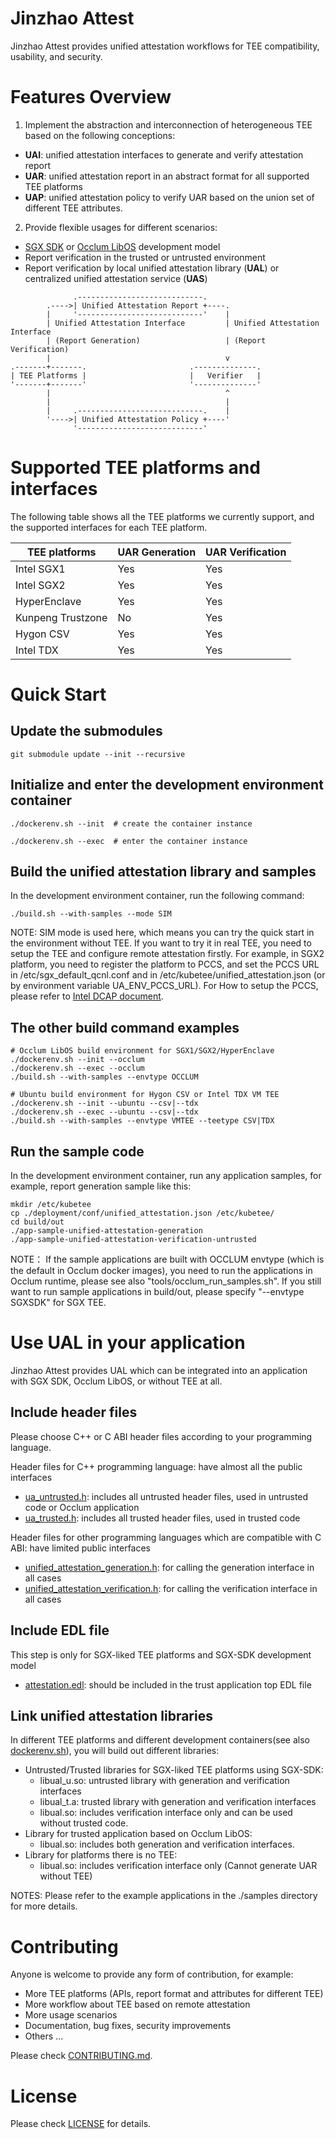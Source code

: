 # Jinzhao Attest

Jinzhao Attest provides unified attestation workflows for TEE compatibility, usability, and security.


# Features Overview

1. Implement the abstraction and interconnection of heterogeneous TEE based on the following conceptions:
  - **UAI**: unified attestation interfaces to generate and verify attestation report
  - **UAR**: unified attestation report in an abstract format for all supported TEE platforms
  - **UAP**: unified attestation policy to verify UAR based on the union set of different TEE attributes.

2. Provide flexible usages for different scenarios:
  - [SGX SDK](https://github.com/intel/linux-sgx) or [Occlum LibOS](https://github.com/occlum/occlum) development model
  - Report verification in the trusted or untrusted environment
  - Report verification by local unified attestation library (**UAL**) or centralized unified attestation service (**UAS**)

```
              .----------------------------.
        .---->| Unified Attestation Report +----.
        |     '----------------------------'    |
        | Unified Attestation Interface         | Unified Attestation Interface
        | (Report Generation)                   | (Report Verification)
        |                                       v
.-------+-------.                       .--------------.
| TEE Platforms |                       |   Verifier   |
'-------+-------'                       '--------------'
        |                                       ^
        |                                       |
        |     .----------------------------.    |
        '---->| Unified Attestation Policy +----'
              '----------------------------'
```

# Supported TEE platforms and interfaces

The following table shows all the TEE platforms we currently support, and the supported interfaces for each TEE platform.

| TEE platforms            | UAR Generation | UAR Verification |
| ------------------------ | -------------- | ---------------- |
| Intel SGX1               | Yes            | Yes              |
| Intel SGX2               | Yes            | Yes              |
| HyperEnclave             | Yes            | Yes              |
| Kunpeng Trustzone        | No             | Yes              |
| Hygon CSV                | Yes            | Yes              |
| Intel TDX                | Yes            | Yes              |


# Quick Start

## Update the submodules

```
git submodule update --init --recursive
```

## Initialize and enter the development environment container

```
./dockerenv.sh --init  # create the container instance

./dockerenv.sh --exec  # enter the container instance
```

## Build the unified attestation library and samples

In the development environment container, run the following command:

```
./build.sh --with-samples --mode SIM
```

NOTE: SIM mode is used here, which means you can try the quick start
in the environment without TEE. If you want to try it in real TEE,
you need to setup the TEE and configure remote attestation firstly.
For example, in SGX2 platform, you need to register the platform to PCCS,
and set the PCCS URL in /etc/sgx_default_qcnl.conf and in
/etc/kubetee/unified_attestation.json (or by environment variable UA_ENV_PCCS_URL).
For How to setup the PCCS, please refer to [Intel DCAP document](https://github.com/intel/SGXDataCenterAttestationPrimitives/tree/master/QuoteGeneration/pccs).


## The other build command examples

```
# Occlum LibOS build environment for SGX1/SGX2/HyperEnclave
./dockerenv.sh --init --occlum
./dockerenv.sh --exec --occlum
./build.sh --with-samples --envtype OCCLUM

# Ubuntu build environment for Hygon CSV or Intel TDX VM TEE
./dockerenv.sh --init --ubuntu --csv|--tdx
./dockerenv.sh --exec --ubuntu --csv|--tdx
./build.sh --with-samples --envtype VMTEE --teetype CSV|TDX
```

## Run the sample code

In the development environment container, run any application samples,
for example, report generation sample like this:

```
mkdir /etc/kubetee
cp ./deployment/conf/unified_attestation.json /etc/kubetee/
cd build/out
./app-sample-unified-attestation-generation
./app-sample-unified-attestation-verification-untrusted
```

NOTE： If the sample applications are built with OCCLUM envtype (which is the default in Occlum docker images),
you need to run the applications in Occlum runtime, please see also "tools/occlum_run_samples.sh".
If you still want to run sample applications in build/out, please specify "--envtype SGXSDK" for SGX TEE.


# Use UAL in your application

Jinzhao Attest provides UAL which can be integrated into an application with SGX SDK, Occlum LibOS, or without TEE at all.

## Include header files

Please choose C++ or C ABI header files according to your programming language.

Header files for C++ programming language: have almost all the public interfaces

  - [ua_untrusted.h](ual/include/unified_attestation/ua_untrusted.h): includes all untrusted header files, used in untrusted code or Occlum application
  - [ua_trusted.h](ual/include/unified_attestation/ua_trusted.h): includes all trusted header files, used in trusted code

Header files for other programming languages which are compatible with C ABI: have limited public interfaces

  - [unified_attestation_generation.h](ual/include/attestation/generation/unified_attestation_generation.h): for calling the generation interface in all cases
  - [unified_attestation_verification.h](ual/include/attestation/verification/unified_attestation_verification.h): for calling the verification interface in all cases

## Include EDL file

This step is only for SGX-liked TEE platforms and SGX-SDK development model

  - [attestation.edl](ual/enclave/edl/attestation.edl): should be included in the trust application top EDL file

## Link unified attestation libraries

In different TEE platforms and different development containers(see also [dockerenv.sh](dockerenv.sh)), you will build out different libraries:

+ Untrusted/Trusted libraries for SGX-liked TEE platforms using SGX-SDK:
  - libual_u.so: untrusted library with generation and verification interfaces
  - libual_t.a: trusted library with generation and verification interfaces
  - libual.so: includes verification interface only and can be used without trusted code.
+ Library for trusted application based on Occlum LibOS:
  - libual.so: includes both generation and verification interfaces.
+ Library for platforms there is no TEE:
  - libual.so: includes verification interface only (Cannot generate UAR without TEE)

NOTES: Please refer to the example applications in the ./samples directory for more details.


# Contributing

Anyone is welcome to provide any form of contribution, for example:

- More TEE platforms (APIs, report format and attributes for different TEE)
- More workflow about TEE based on remote attestation
- More usage scenarios
- Documentation, bug fixes, security improvements
- Others ...

Please check [CONTRIBUTING.md](CONTRIBUTING.md).


# License

Please check [LICENSE](LICENSE) for details.
